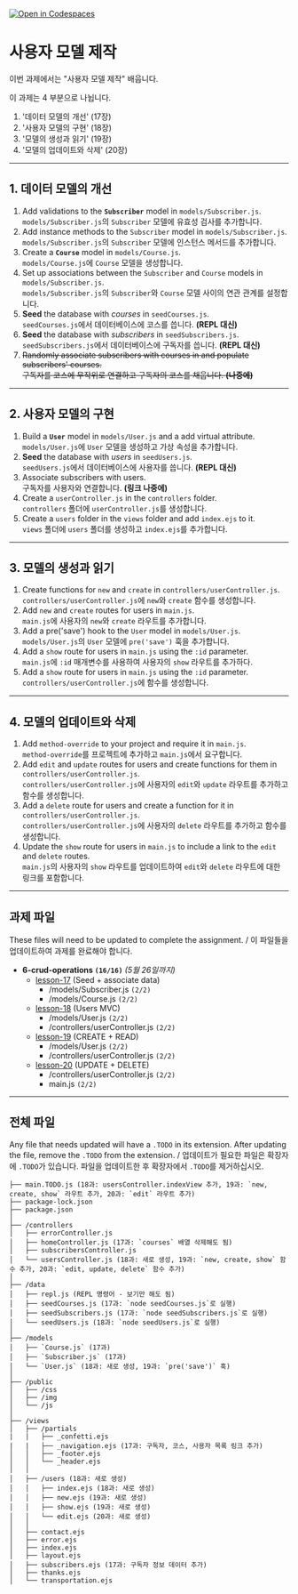 [![Open in Codespaces](https://classroom.github.com/assets/launch-codespace-7f7980b617ed060a017424585567c406b6ee15c891e84e1186181d67ecf80aa0.svg)](https://classroom.github.com/open-in-codespaces?assignment_repo_id=15120882)
# 사용자 모델 제작

이번 과제에서는 "사용자 모델 제작" 배웁니다.

이 과제는 4 부분으로 나뉩니다.

1. '데이터 모델의 개선' (17장)
2. '사용자 모델의 구현' (18장)
3. '모델의 생성과 읽기' (19장)
4. '모델의 업데이트와 삭제' (20장)

---

## 1. 데이터 모델의 개선

1. Add validations to the **`Subscriber`** model in `models/Subscriber.js`.<br>
   `models/Subscriber.js`의 `Subscriber` 모델에 유효성 검사를 추가합니다.
2. Add instance methods to the `Subscriber` model in `models/Subscriber.js`.<br>
   `models/Subscriber.js`의 `Subscriber` 모델에 인스턴스 메서드를 추가합니다.
3. Create a **`Course`** model in `models/Course.js`.<br>
   `models/Course.js`에 `Course` 모델을 생성합니다.
4. Set up associations between the `Subscriber` and `Course` models in `models/Subscriber.js`.<br>
   `models/Subscriber.js`의 `Subscriber`와 `Course` 모델 사이의 연관 관계를 설정합니다.
5. **Seed** the database with _courses_ in `seedCourses.js`.<br>
   `seedCourses.js`에서 데이터베이스에 코스를 씁니다. **(REPL 대신)**
6. **Seed** the database with _subscribers_ in `seedSubscribers.js`.<br>
   `seedSubscribers.js`에서 데이터베이스에 구독자를 씁니다. **(REPL 대신)**
7. <del>Randomly associate subscribers with courses in and populate subscribers' courses.<br>
   구독자를 코스에 무작위로 연결하고 구독자의 코스를 채웁니다. **(나중에)**</del>

---

## 2. 사용자 모델의 구현

1. Build a **`User`** model in `models/User.js` and a add virtual attribute.<br>
   `models/User.js`에 `User` 모델을 생성하고 가상 속성을 추가합니다.
2. **Seed** the database with _users_ in `seedUsers.js`.<br>
   `seedUsers.js`에서 데이터베이스에 사용자를 씁니다. **(REPL 대신)**
3. Associate subscribers with users.<br>
   구독자를 사용자와 연결합니다. **(링크 나중에)**
4. Create a `userController.js` in the `controllers` folder.<br>
   `controllers` 폴더에 `userController.js`를 생성합니다.
5. Create a `users` folder in the `views` folder and add `index.ejs` to it.<br>
   `views` 폴더에 `users` 폴더를 생성하고 `index.ejs`를 추가합니다.

---

## 3. 모델의 생성과 읽기

1. Create functions for `new` and `create` in `controllers/userController.js`.<br>
   `controllers/userController.js`에 `new`와 `create` 함수를 생성합니다.
2. Add `new` and `create` routes for users in `main.js`.<br>
   `main.js`에 사용자의 `new`와 `create` 라우트를 추가합니다.
3. Add a pre('save') hook to the `User` model in `models/User.js`.<br>
   `models/User.js`의 `User` 모델에 `pre('save')` 훅을 추가합니다.
4. Add a `show` route for users in `main.js` using the `:id` parameter.<br>
   `main.js`에 `:id` 매개변수를 사용하여 사용자의 `show` 라우트를 추가하다.
5. Add a `show` route for users in `main.js` using the `:id` parameter. <br>
   `controllers/userController.js`에 함수를 생성합니다.

---

## 4. 모델의 업데이트와 삭제

1. Add `method-override` to your project and require it in `main.js`.<br>
   `method-override`를 프로젝트에 추가하고 `main.js`에서 요구합니다.
2. Add `edit` and `update` routes for users and create functions for them in `controllers/userController.js`.<br>
   `controllers/userController.js`에 사용자의 `edit`와 `update` 라우트를 추가하고 함수를 생성합니다.
3. Add a `delete` route for users and create a function for it in `controllers/userController.js`.<br>
   `controllers/userController.js`에 사용자의 `delete` 라우트를 추가하고 함수를 생성합니다.
4. Update the `show` route for users in `main.js` to include a link to the `edit` and `delete` routes.<br>
   `main.js`의 사용자의 `show` 라우트를 업데이트하여 `edit`와 `delete` 라우트에 대한 링크를 포함합니다.

---

## 과제 파일

These files will need to be updated to complete the assignment. / 이 파일들을 업데이트하여 과제를 완료해야 합니다.

- **6-crud-operations `(16/16)`** _(5월 26일까지)_
  - [lesson-17](./lesson-17) (Seed + associate data)
    - /models/Subscriber.js `(2/2)`
    - /models/Course.js `(2/2)`
  - [lesson-18](./lesson-18) (Users MVC)
    - /models/User.js `(2/2)`
    - /controllers/userController.js `(2/2)`
  - [lesson-19](./lesson-19) (CREATE + READ)
    - /models/User.js `(2/2)`
    - /controllers/userController.js `(2/2)`
  - [lesson-20](./lesson-20) (UPDATE + DELETE)
    - /controllers/userController.js `(2/2)`
    - main.js `(2/2)`

---

## 전체 파일

Any file that needs updated will have a `.TODO` in its extension. After updating the file, remove the `.TODO` from the extension. / 업데이트가 필요한 파일은 확장자에 `.TODO`가 있습니다. 파일을 업데이트한 후 확장자에서 `.TODO`를 제거하십시오.

```
├── main.TODO.js (18과: usersController.indexView 추가, 19과: `new, create, show` 라우트 추가, 20과: `edit` 라우트 추가)
├── package-lock.json
├── package.json
│
├── /controllers
│   ├── errorController.js
│   ├── homeController.js (17과: `courses` 배열 삭제해도 됨)
│   ├── subscribersController.js
│   └── usersController.js (18과: 새로 생성, 19과: `new, create, show` 함수 추가, 20과: `edit, update, delete` 함수 추가)
│
├── /data
│   ├── repl.js (REPL 명령어 - 보기만 해도 됨)
│   ├── seedCourses.js (17과: `node seedCourses.js`로 실행)
│   ├── seedSubscribers.js (17과: `node seedSubscribers.js`로 실행)
│   └── seedUsers.js (18과: `node seedUsers.js`로 실행)
│
├── /models
│   ├── `Course.js` (17과)
│   ├── `Subscriber.js` (17과)
│   └── `User.js` (18과: 새로 생성, 19과: `pre('save')` 훅)
│
├── /public
│   ├── /css
│   ├── /img
│   └── /js
│
├── /views
│   ├── /partials
|   |   ├── _confetti.ejs
|   |   ├── _navigation.ejs (17과: 구독자, 코스, 사용자 목록 링크 추가)
│   │   ├── _footer.ejs
│   │   └── _header.ejs
│   │
│   ├── /users (18과: 새로 생성)
│   │   ├── index.ejs (18과: 새로 생성)
│   │   ├── new.ejs (19과: 새로 생성)
│   │   ├── show.ejs (19과: 새로 생성)
│   │   └── edit.ejs (20과: 새로 생성)
│   │
│   ├── contact.ejs
│   ├── error.ejs
│   ├── index.ejs
│   ├── layout.ejs
│   ├── subscribers.ejs (17과: 구독자 정보 데이터 추가)
│   ├── thanks.ejs
│   └── transportation.ejs
```
